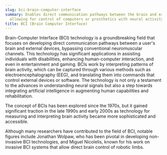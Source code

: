 ```yaml
---
slug: bci-brain-computer-interface
summary: Enables direct communication pathways between the brain and external devices,
  allowing for control of computers or prosthetics with neural activity.
title: BCI (Brain Computer Interface)
---
```


Brain-Computer Interface (BCI) technology is a groundbreaking field that focuses on developing direct communication pathways between a user's brain and external devices, bypassing conventional neuromuscular channels. This technology has significant applications in assisting individuals with disabilities, enhancing human-computer interaction, and even in entertainment and gaming. BCIs work by interpreting patterns of brain activity, which can be captured through various methods such as electroencephalography (EEG), and translating them into commands that control external devices or software. The technology is not only a testament to the advances in understanding neural signals but also a step towards integrating artificial intelligence in augmenting human capabilities and rehabilitation.

The concept of BCIs has been explored since the 1970s, but it gained significant traction in the late 1990s and early 2000s as technology for measuring and interpreting brain activity became more sophisticated and accessible.

Although many researchers have contributed to the field of BCI, notable figures include Jonathan Wolpaw, who has been pivotal in developing non-invasive BCI technologies, and Miguel Nicolelis, known for his work on invasive BCI systems that allow direct brain control of robotic limbs.